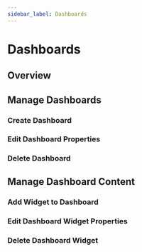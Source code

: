 ```yaml
---
sidebar_label: Dashboards
---
```


# Dashboards

## Overview

## Manage Dashboards

### Create Dashboard

### Edit Dashboard Properties

### Delete Dashboard
  

## Manage Dashboard Content

### Add Widget to Dashboard

### Edit Dashboard Widget Properties

### Delete Dashboard Widget
  

